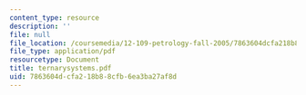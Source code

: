 ```yaml
---
content_type: resource
description: ''
file: null
file_location: /coursemedia/12-109-petrology-fall-2005/7863604dcfa218b88cfb6ea3ba27af8d_ternarysystems.pdf
file_type: application/pdf
resourcetype: Document
title: ternarysystems.pdf
uid: 7863604d-cfa2-18b8-8cfb-6ea3ba27af8d
---
```


